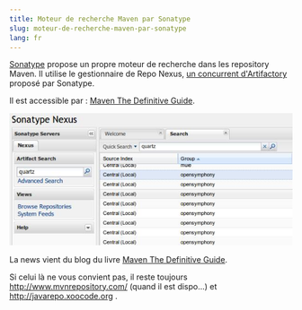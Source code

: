 ```yaml
---
title: Moteur de recherche Maven par Sonatype
slug: moteur-de-recherche-maven-par-sonatype
lang: fr
---
```


[Sonatype](http://www.sonatype.com/) propose un propre moteur de recherche dans les repository Maven. Il utilise le gestionnaire de Repo Nexus, [un concurrent d'Artifactory](http://cfossguy.blogspot.com/2008/09/my-artifactory-versus-nexus-experience.html) proposé par Sonatype.

Il est accessible par : [Maven The Definitive Guide](http://blogs.sonatype.com/people/book/2008/11/11/searching-the-maven-repository/).

![](/assets/images/posts/2008/11/sonatype_nexus.jpeg)

La news vient du blog du livre [Maven The Definitive Guide](http://blogs.sonatype.com/people/book/2008/11/11/searching-the-maven-repository/).

Si celui là ne vous convient pas, il reste toujours http://www.mvnrepository.com/ (quand il est dispo...) et http://javarepo.xoocode.org .
